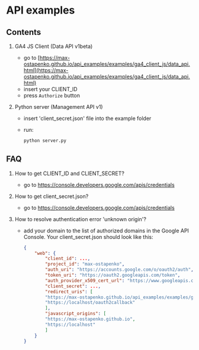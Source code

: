 # API examples

## Contents

1. GA4 JS Client (Data API v1beta)
   - go to [https://max-ostapenko.github.io/api_examples/examples/ga4_client_js/data_api.html](https://max-ostapenko.github.io/api_examples/examples/ga4_client_js/data_api.html)
   - insert your CLIENT_ID
   - press `Authorize` button

2. Python server (Management API v1)
   - insert 'client_secret.json' file into the example folder
   - run:

        ```bash
        python server.py
        ```

## FAQ

1. How to get CLIENT_ID and CLIENT_SECRET?
   - go to https://console.developers.google.com/apis/credentials

2. How to get client_secret.json?
   - go to https://console.developers.google.com/apis/credentials

3. How to resolve authentication error 'unknown origin'?
   - add your domain to the list of authorized domains in the Google API Console. Your client_secret.json should look like this:

        ```json
        {
            "web": {
                "client_id": ...,
                "project_id": "max-ostapenko",
                "auth_uri": "https://accounts.google.com/o/oauth2/auth",
                "token_uri": "https://oauth2.googleapis.com/token",
                "auth_provider_x509_cert_url": "https://www.googleapis.com/oauth2/v1/certs",
                "client_secret": ...,
                "redirect_uris": [
                "https://max-ostapenko.github.io/api_examples/examples/ga4_client_js/data_api.html",
                "https://localhost/oauth2callback"
                ],
                "javascript_origins": [
                "https://max-ostapenko.github.io",
                "https://localhost"
                ]
            }
        }
        ```
